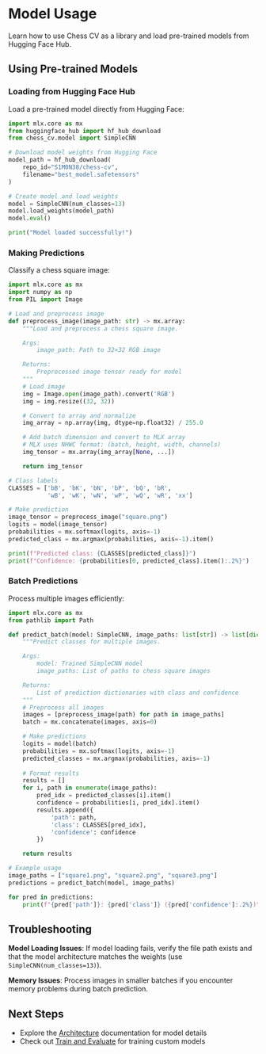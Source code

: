 # Model Usage

Learn how to use Chess CV as a library and load pre-trained models from Hugging Face Hub.

## Using Pre-trained Models

### Loading from Hugging Face Hub

Load a pre-trained model directly from Hugging Face:

```python
import mlx.core as mx
from huggingface_hub import hf_hub_download
from chess_cv.model import SimpleCNN

# Download model weights from Hugging Face
model_path = hf_hub_download(
    repo_id="S1M0N38/chess-cv",
    filename="best_model.safetensors"
)

# Create model and load weights
model = SimpleCNN(num_classes=13)
model.load_weights(model_path)
model.eval()

print("Model loaded successfully!")
```

### Making Predictions

Classify a chess square image:

```python
import mlx.core as mx
import numpy as np
from PIL import Image

# Load and preprocess image
def preprocess_image(image_path: str) -> mx.array:
    """Load and preprocess a chess square image.

    Args:
        image_path: Path to 32×32 RGB image

    Returns:
        Preprocessed image tensor ready for model
    """
    # Load image
    img = Image.open(image_path).convert('RGB')
    img = img.resize((32, 32))

    # Convert to array and normalize
    img_array = np.array(img, dtype=np.float32) / 255.0

    # Add batch dimension and convert to MLX array
    # MLX uses NHWC format: (batch, height, width, channels)
    img_tensor = mx.array(img_array[None, ...])

    return img_tensor

# Class labels
CLASSES = ['bB', 'bK', 'bN', 'bP', 'bQ', 'bR', 
           'wB', 'wK', 'wN', 'wP', 'wQ', 'wR', 'xx']

# Make prediction
image_tensor = preprocess_image("square.png")
logits = model(image_tensor)
probabilities = mx.softmax(logits, axis=-1)
predicted_class = mx.argmax(probabilities, axis=-1).item()

print(f"Predicted class: {CLASSES[predicted_class]}")
print(f"Confidence: {probabilities[0, predicted_class].item():.2%}")
```

### Batch Predictions

Process multiple images efficiently:

```python
import mlx.core as mx
from pathlib import Path

def predict_batch(model: SimpleCNN, image_paths: list[str]) -> list[dict]:
    """Predict classes for multiple images.

    Args:
        model: Trained SimpleCNN model
        image_paths: List of paths to chess square images

    Returns:
        List of prediction dictionaries with class and confidence
    """
    # Preprocess all images
    images = [preprocess_image(path) for path in image_paths]
    batch = mx.concatenate(images, axis=0)

    # Make predictions
    logits = model(batch)
    probabilities = mx.softmax(logits, axis=-1)
    predicted_classes = mx.argmax(probabilities, axis=-1)
 
    # Format results
    results = []
    for i, path in enumerate(image_paths):
        pred_idx = predicted_classes[i].item()
        confidence = probabilities[i, pred_idx].item()
        results.append({
            'path': path,
            'class': CLASSES[pred_idx],
            'confidence': confidence
        })

    return results

# Example usage
image_paths = ["square1.png", "square2.png", "square3.png"]
predictions = predict_batch(model, image_paths)

for pred in predictions:
    print(f"{pred['path']}: {pred['class']} ({pred['confidence']:.2%})")
```

## Troubleshooting

**Model Loading Issues**: If model loading fails, verify the file path exists and that the model architecture matches the weights (use `SimpleCNN(num_classes=13)`).

**Memory Issues**: Process images in smaller batches if you encounter memory problems during batch prediction.

## Next Steps

- Explore the [Architecture](architecture.md) documentation for model details
- Check out [Train and Evaluate](train-and-eval.md) for training custom models
